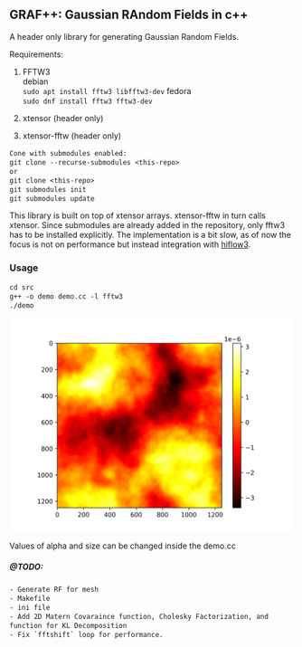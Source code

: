 ## GRAF++: Gaussian RAndom Fields in c++

A header only library for generating Gaussian Random Fields. 

Requirements:
  1. FFTW3 <br>
  debian<br>
  `sudo apt install fftw3 libfftw3-dev`
  fedora<br>
  `sudo dnf install fftw3 fftw3-dev`
  
  2. xtensor (header only)<br>
  3. xtensor-fftw (header only) <br>
  ```
  Cone with submodules enabled:
  git clone --recurse-submodules <this-repo> 
  or
  git clone <this-repo>
  git submodules init
  git submodules update
  ```

This library is built on top of xtensor arrays. xtensor-fftw in turn calls xtensor. Since submodules are already added in the repository, only fftw3 has to be installed explicitly. The implementation is a bit slow, as of now the focus is not on performance but instead integration with [hiflow3](https://emcl-gitlab.iwr.uni-heidelberg.de/hiflow3.org/hiflow3/-/wikis/home).

### Usage
```
cd src
g++ -o demo demo.cc -l fftw3
./demo
```


![size=125, alpha=5](test/img/grf.png)

Values of alpha and size can be changed inside the demo.cc

##### @TODO:
    - Generate RF for mesh
    - Makefile
    - ini file
    - Add 2D Matern Covaraince function, Cholesky Factorization, and function for KL Decomposition
    - Fix `fftshift` loop for performance.
